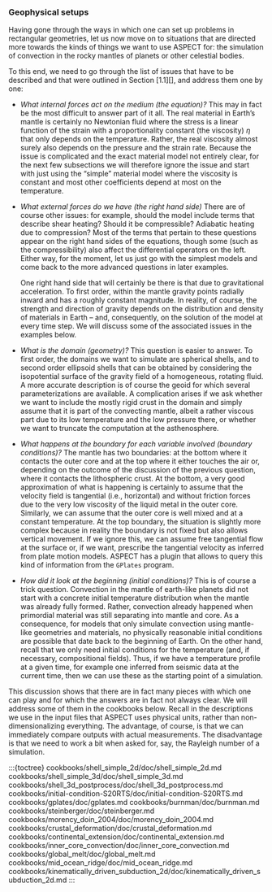 ### Geophysical setups

Having gone through the ways in which one can set up problems in rectangular
geometries, let us now move on to situations that are directed more towards
the kinds of things we want to use <span class="smallcaps">ASPECT</span> for:
the simulation of convection in the rocky mantles of planets or other
celestial bodies.

To this end, we need to go through the list of issues that have to be
described and that were outlined in Section&nbsp;[1.1][], and address them one
by one:

-   *What internal forces act on the medium (the equation)?* This may in fact
    be the most difficult to answer part of it all. The real material in
    Earth&rsquo;s mantle is certainly no Newtonian fluid where the stress is a
    linear function of the strain with a proportionality constant (the
    viscosity) $\eta$ that only depends on the temperature. Rather, the real
    viscosity almost surely also depends on the pressure and the strain rate.
    Because the issue is complicated and the exact material model not entirely
    clear, for the next few subsections we will therefore ignore the issue and
    start with just using the &ldquo;simple&rdquo; material model where the
    viscosity is constant and most other coefficients depend at most on the
    temperature.

-   *What external forces do we have (the right hand side)* There are of
    course other issues: for example, should the model include terms that
    describe shear heating? Should it be compressible? Adiabatic heating due
    to compression? Most of the terms that pertain to these questions appear
    on the right hand sides of the equations, though some (such as the
    compressibility) also affect the differential operators on the left.
    Either way, for the moment, let us just go with the simplest models and
    come back to the more advanced questions in later examples.

    One right hand side that will certainly be there is that due to
    gravitational acceleration. To first order, within the mantle gravity
    points radially inward and has a roughly constant magnitude. In reality,
    of course, the strength and direction of gravity depends on the
    distribution and density of materials in Earth &ndash; and, consequently,
    on the solution of the model at every time step. We will discuss some of
    the associated issues in the examples below.

-   *What is the domain (geometry)?* This question is easier to answer. To
    first order, the domains we want to simulate are spherical shells, and to
    second order ellipsoid shells that can be obtained by considering the
    isopotential surface of the gravity field of a homogeneous, rotating
    fluid. A more accurate description is of course the geoid for which
    several parameterizations are available. A complication arises if we ask
    whether we want to include the mostly rigid crust in the domain and simply
    assume that it is part of the convecting mantle, albeit a rather viscous
    part due to its low temperature and the low pressure there, or whether we
    want to truncate the computation at the asthenosphere.

-   *What happens at the boundary for each variable involved (boundary
    conditions)?* The mantle has two boundaries: at the bottom where it
    contacts the outer core and at the top where it either touches the air or,
    depending on the outcome of the discussion of the previous question, where
    it contacts the lithospheric crust. At the bottom, a very good
    approximation of what is happening is certainly to assume that the
    velocity field is tangential (i.e., horizontal) and without friction
    forces due to the very low viscosity of the liquid metal in the outer
    core. Similarly, we can assume that the outer core is well mixed and at a
    constant temperature. At the top boundary, the situation is slightly more
    complex because in reality the boundary is not fixed but also allows
    vertical movement. If we ignore this, we can assume free tangential flow
    at the surface or, if we want, prescribe the tangential velocity as
    inferred from plate motion models. <span class="smallcaps">ASPECT</span>
    has a plugin that allows to query this kind of information from the
    `GPlates` program.

-   *How did it look at the beginning (initial conditions)?* This is of course
    a trick question. Convection in the mantle of earth-like planets did not
    start with a concrete initial temperature distribution when the mantle was
    already fully formed. Rather, convection already happened when primordial
    material was still separating into mantle and core. As a consequence, for
    models that only simulate convection using mantle-like geometries and
    materials, no physically reasonable initial conditions are possible that
    date back to the beginning of Earth. On the other hand, recall that we
    only need initial conditions for the temperature (and, if necessary,
    compositional fields). Thus, if we have a temperature profile at a given
    time, for example one inferred from seismic data at the current time, then
    we can use these as the starting point of a simulation.

This discussion shows that there are in fact many pieces with which one can
play and for which the answers are in fact not always clear. We will address
some of them in the cookbooks below. Recall in the descriptions we use in the
input files that <span class="smallcaps">ASPECT</span> uses physical units,
rather than non-dimensionalizing everything. The advantage, of course, is that
we can immediately compare outputs with actual measurements. The disadvantage
is that we need to work a bit when asked for, say, the Rayleigh number of a
simulation. 

:::{toctree}
cookbooks/shell_simple_2d/doc/shell_simple_2d.md
cookbooks/shell_simple_3d/doc/shell_simple_3d.md
cookbooks/shell_3d_postprocess/doc/shell_3d_postprocess.md
cookbooks/initial-condition-S20RTS/doc/initial-condition-S20RTS.md
cookbooks/gplates/doc/gplates.md
cookbooks/burnman/doc/burnman.md
cookbooks/steinberger/doc/steinberger.md
cookbooks/morency_doin_2004/doc/morency_doin_2004.md
cookbooks/crustal_deformation/doc/crustal_deformation.md
cookbooks/continental_extension/doc/continental_extension.md
cookbooks/inner_core_convection/doc/inner_core_convection.md
cookbooks/global_melt/doc/global_melt.md
cookbooks/mid_ocean_ridge/doc/mid_ocean_ridge.md
cookbooks/kinematically_driven_subduction_2d/doc/kinematically_driven_subduction_2d.md
:::
